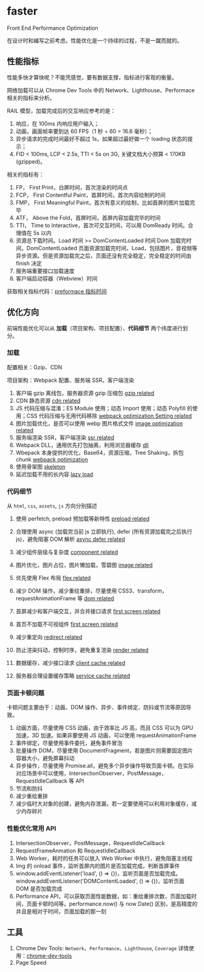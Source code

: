 # faster
Front End Performance Optimization

在设计时和编写之前考虑。性能优化是一个持续的过程，不是一蹴而就的。

## 性能指标

性能多快才算快呢？不能凭感觉，要有数据支撑，指标进行客观的衡量。

网络加载可以从 Chrome Dev Tools 中的 Network、Lighthouse、Performace 相关的指标来分析。

RAIL 模型，加载完成后的交互响应参考的是：
1. 响应，在 100ms 内响应用户输入；
2. 动画，画面帧率要到达 60 FPS（1 秒 ÷ 60 = 16.6 毫秒）；
3. 异步请求的完成时间最好不超过 1s，如果超过最好做一个 loading 状态的提示；
4. FID < 100ms, LCP < 2.5s, TTI < 5s on 3G, 关键文档大小预算 < 170KB (gzipped)。

相关的指标有：
1. FP， First Print，白屏时间，首次渲染的时间点
2. FCP， First Contentful Paint，首屏时间，首次内容绘制的时间
3. FMP， First Meaningful Paint，首次有意义的绘制，比如首屏的图片加载完毕
4. ATF， Above the Fold，首屏时间，首屏内容加载完毕的时间
5. TTI， Time to Interactive，首次可交互时间，可以用 DomReady 时间。合理值在 5s 以内
6. 资源总下载时间。Load 时间 >= DomContentLoaded 时间
  Dom 加载完时间，DomContentLoaded
  页面资源加载完时间，Load，包括图片，音视频等异步资源。但是资源加载完之后，页面还没有完全稳定，完全稳定的时间由 finish 决定
7. 服务端重要接口加载速度
8. 客户端启动容器（Webview）时间

获取相关指标代码：[preformace 指标时间](./src/performance.md)

## 优化方向

前端性能优化可以从 **加载**（项目架构、项目配置）、**代码细节** 两个纬度进行划分。

### 加载

配置相关：Gzip、CDN

项目架构：Webpack 配置、服务端 SSR，客户端渲染

1. 客户端 gzip 离线包，服务器资源 gzip 压缩包 [gzip related](./src/load/gzip.md)
2. CDN 静态资源 [cdn related](./src/load/cdn.md)
3. JS 代码压缩与混淆；ES Module 使用；动态 Import 使用；动态 Polyfill 的使用；CSS 代码压缩与无用代码移除 [webpack optimization Setting related](./src/load/building-tools-optimization-setting.md)
4. 图片加载优化，是否可以使用 webp 图片格式文件 [image optimization related](./src/load/image-optimization.md)
5. 服务端渲染 SSR，客户端渲染 [ssr related](./src/load/ssr.md)
6. Webpack DLL，通用优先打包抽离，利用浏览器缓存 [dll](./src/load/dll.md)
7. Wbepack 本身提供的优化，Base64，资源压缩，Tree Shaking，拆包 chunk [webpack optimization](./src/load/webpack-optimization.md)
8. 使用骨架图 [skeleton](./src/load/skeleton.md) 
9. 延迟加载不用的长内容 [lazy load](./src/load/lazy-load.md)

### 代码细节

从 `html`, `css`, `assets`, `js` 方向分别描述

1. 使用 perfetch, preload 预加载等新特性 [preload related](./src/code-detail/preload.md)
2. 合理使用 async (加载完当前 js 立即执行), defer (所有资源加载完之后执行 js)，避免阻塞 DOM 解析 [async defer related](./src/code-detail/async-defer.md)
3. 减少组件层级与复杂度 [component related](./src/code-detail/component.md)
4. 图片优化，图片占位，图片懒加载，雪碧图 [image related](./src/code-detail/image.md)

5. 优先使用 Flex 布局 [flex related](./src/code-detail/flex.md)
6. 减少 DOM 操作，减少重绘重排，尽量使用 CSS3、transform，requestAnimationFrame 等 [dom related](./src/code-detail/dom.md)

7. 首屏减少和客户端交互，并合并接口请求 [first screen related](./src/code-detail/first-screen.md)
8. 首页不加载不可视组件 [first screen related](./src/code-detail/first-screen.md)
9. 减少重定向 [redirect related](./src/code-detail/redirect.md)
10. 防止渲染抖动，控制时序，避免重复渲染 [render related](./src/code-detail/render.md)
11. 数据缓存，减少接口请求 [client cache related](./src/code-detail/cache.md)
12. 服务器合理设置缓存策略 [service cache related](./src/code-detail/cache.md)

### 页面卡顿问题

卡顿问题主要由于：动画、DOM 操作、异步、事件绑定、防抖或节流等原因导致。

1. 动画方面，尽量使用 CSS 动画，由于效率比 JS 高，而且 CSS 可以为 GPU 加速，3D 加速。如果非要使用 JS 动画，可以使用 requestAnimationFrame
2. 事件绑定，尽量使用事件委托，避免事件冒泡
3. 批量操作 DOM，尽量使用 DocumentFragment，若是图片则需要固定图片容器大小，避免屏幕抖动
4. 异步操作，尽量使用 Promise.all，避免多个异步操作导致页面卡顿。在实际对应场景中可以使用，IntersectionObserver，PostMessage，RequestIdleCallback 等 API
5. 节流和防抖
6. 减少重绘重排
7. 减少临时大对象的创建，避免内存泄漏，若一定要使用可以利用对象缓存，减少内存碎片

### 性能优化常用 API

1. IntersectionObserver，PostMessage，RequestIdleCallback
2. RequestFrameAnmation 和 RequestIdleCallback
3. Web Worker，耗时的任务可以放入 Web Worker 中执行，避免阻塞主线程
4. Img 的 onload 事件，监听首屏内的图片是否加载完成，判断首屏事件
5. window.addEventListener('load', () => {})，监听页面是否加载完成。 window.addEventListener('DOMContentLoaded', () => {})，监听页面 DOM 是否加载完成
6. Performance API，可以获取页面性能数据，如：重绘重排次数，页面加载时间，页面卡顿时间等。performance.now() 与 now Date() 区别，是高精度的并且是相对于时间，页面加载的那一刻

## 工具

1. Chrome Dev Tools: `Network`、`Performance`、`Lighthouse`, `Coverage`
详情使用：[chrome-dev-tools](./src/chrome-dev-tools.md)
2. Page Speed
